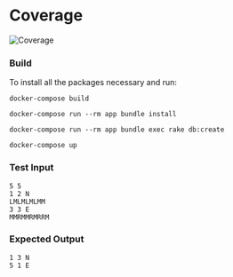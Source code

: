# Coverage
![Coverage](https://github.com/sergiohc/roverbit/workflows/CI/badge.svg)

### Build
To install all the packages necessary and run:
```shell
docker-compose build

docker-compose run --rm app bundle install

docker-compose run --rm app bundle exec rake db:create

docker-compose up
```

### Test Input
```shell
5 5
1 2 N
LMLMLMLMM
3 3 E
MMRMMRMRRM
```
### Expected Output
```shell
1 3 N
5 1 E
```
